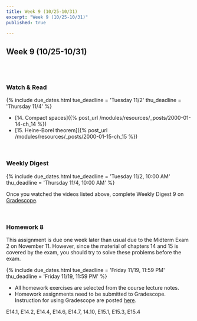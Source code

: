 ```yaml
---
title: Week 9 (10/25-10/31)
excerpt: "Week 9 (10/25-10/31)"
published: true

---
```


## Week 9 (10/25-10/31)

<br/>
<br/>


### Watch & Read

{% include due_dates.html
tue_deadline = 'Tuesday 11/2'
thu_deadline = 'Thursday 11/4'
%}


* [14. Compact spaces]({% post_url /modules/resources/_posts/2000-01-14-ch_14 %})
* [15. Heine-Borel theorem]({% post_url /modules/resources/_posts/2000-01-15-ch_15 %})

<br/>

### Weekly Digest

{% include due_dates.html
tue_deadline = 'Tuesday 11/2, 10:00 AM'
thu_deadline = 'Thursday 11/4, 10:00 AM'
%}

Once you watched the videos listed above, complete Weekly Digest 9 on [Gradescope](https://www.gradescope.com).

<br/>



### Homework 8

This assignment is due one week later than usual due to the Midterm Exam 2 on November 11.
However, since the material of chapters 14 and 15 is covered by the exam, you should try
to solve these problems before the exam.   


{% include due_dates.html
tue_deadline = 'Friday 11/19, 11:59 PM'
thu_deadline = 'Friday 11/19, 11:59 PM'
%}

* All homework exercises are selected from the course lecture notes.
* Homework assignments need to be submitted to Gradescope. Instruction for
using Gradescope are posted [here](https://gradescope.ubmath.info).


E14.1, E14.2, E14.4, E14.6, E14.7, 14.10, E15.1, E15.3, E15.4
